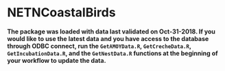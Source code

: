 # NETNCoastalBirds


**The package was loaded with data last validated on Oct-31-2018. If you would like to use the latest data and you have access to the database through ODBC connect, run the `GetAMOYData.R`, `GetCrecheData.R`, `GetIncubationData.R`, and the `GetNestData.R` functions at the beginning of your workflow to update the data.**